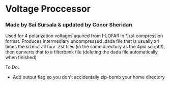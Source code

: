 # Voltage Proccessor
### Made by Sai Sursala & updated by Conor Sheridan
Used for 4 polarization voltages aquired from I-LOFAR in *.zst compression format. Produces intermediary uncompressed .dada file that is usually x4 times the size of all four .zst files (in the same directory as the 4pol script!!), then converts that to a filterbank file (deleting the dada file automatically when finished)

To Do:
* Add output flag so you don't accidentally zip-bomb your home directory
